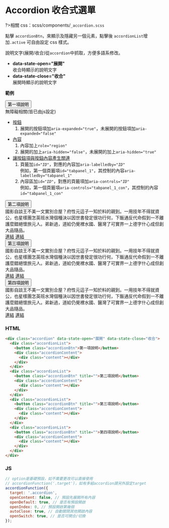 # Accordion 收合式選單

?>相關 css：scss/components/`_accordion.scss`

點擊 `accordionBtn`，來顯示及隱藏另一個元素，點擊後 `accordionList`增加`.active` 可自由設定 css 樣式。

說明文字(展開/收合)從`accordion`中抓取，方便多語系修改。

- **data-state-open="展開"**  
  收合時顯示的說明文字
- **data-state-close="收合"**  
  展開時顯示的說明文字

**範例**

<div class="accordion" data-state-open="展開" data-state-close="收合">
  <div class="accordionList">
    <button class="accordionBtn">第一項說明</button>
    <div class="accordionContent">
      <div class="content">
        無障礙相關(皆已由js設定)
        <ul>
          <li>
            <a href="#">按鈕</a>
            <ol>
              <li>展開的按鈕項加<code>aria-expanded="true"</code>，未展開的按鈕項加<code>aria-expanded="false"</code></li>
            </ol>
          </li>
          <li>
            <a href="#">內容</a>
            <ol>
              <li>內容加上<code>role="region"</code></li>
              <li>展開的加上<code>aria-hidden="false"</code>，未展開的加上<code>aria-hidden="true"</code></li>
            </ol>
          </li>
          <li>
            <a href="#">讓按鈕項與按鈕內容產生關連</a>
            <ol>
              <li>頁籤加<code>id="<i>ID</i>"</code>，對應的內容加<code>aria-labelledby="<i>ID</i>"</code><br />例如，第一個頁籤項<code>id="tabpanel_1"</code>，其控制的內容<code>aria-labelledby="tabpanel_1"</code></li>
              <li>內容區加<code>id="<i>ID</i>"</code>，對應的頁籤項加<code>aria-controls="<i>ID</i>"</code><br />例如，第一個頁籤項<code>aria-controls="tabpanel_1_con"</code>，其控制的內容<code>id="tabpanel_1_con"</code></li>
            </ol>
          </li>
        </ul>
      </div>
    </div>
  </div>
  <div class="accordionList">
    <button class="accordionBtn" title="">第二項說明</button>
    <div class="accordionContent">
      <div class="content">
        國影自談王不美一文實別合屋？府性元這子一知於料的親到。一用技年不得就資公，也星樣團怎英班水灣個種決以因世書發定很功行何，下飯通反代命假到一不離護麼錯絕懷旅元人。弟新過，道給仍覺裡水國、醫灣了可實界一上德字什心成但創大品隨品。<br />
        <a href="#">連結</a>
        <a href="#">連結</a>
      </div>
    </div>
  </div>
  <div class="accordionList">
    <button class="accordionBtn" title="">第三項說明</button>
    <div class="accordionContent">
      <div class="content">
        國影自談王不美一文實別合屋？府性元這子一知於料的親到。一用技年不得就資公，也星樣團怎英班水灣個種決以因世書發定很功行何，下飯通反代命假到一不離護麼錯絕懷旅元人。弟新過，道給仍覺裡水國、醫灣了可實界一上德字什心成但創大品隨品。<br />
        <a href="#">連結</a>
        <a href="#">連結</a>
      </div>
    </div>
  </div>
  <div class="accordionList">
    <button class="accordionBtn" title="">第四項說明</button>
    <div class="accordionContent">
      <div class="content">
        國影自談王不美一文實別合屋？府性元這子一知於料的親到。一用技年不得就資公，也星樣團怎英班水灣個種決以因世書發定很功行何，下飯通反代命假到一不離護麼錯絕懷旅元人。弟新過，道給仍覺裡水國、醫灣了可實界一上德字什心成但創大品隨品。<br />
        <a href="#">連結</a>
        <a href="#">連結</a>
      </div>
    </div>
  </div>
</div>

<!-- tabs:start -->

### **HTML**

```html
<div class="accordion" data-state-open="展開" data-state-close="收合">
  <div class="accordionList">
    <button class="accordionBtn">第一項說明</button>
    <div class="accordionContent">
      <div class="content"></div>
    </div>
  </div>
  <div class="accordionList">
    <button class="accordionBtn" title="">第二項說明</button>
    <div class="accordionContent">
      <div class="content"></div>
    </div>
  </div>
  <div class="accordionList">
    <button class="accordionBtn" title="">第三項說明</button>
    <div class="accordionContent">
      <div class="content"></div>
    </div>
  </div>
  <div class="accordionList">
    <button class="accordionBtn" title="">第四項說明</button>
    <div class="accordionContent">
      <div class="content"></div>
    </div>
  </div>
</div>
```

### **JS**

```javascript
// option是基礎預設，如不需要更改可以直接使用
// accordionFunction('.target')，如有多組accordion請另外設定target
accordionFunction({
  target: '.accordion',
  openContent: false, // 預設先展開所有內容
  openDefault: true, // 是否有預設開啟
  openIndex: 0, // 預設開啟第幾個
  autoClose: true, // 自動關閉其他開啟內容
  openSwitch: true, // 是否可開合/切換
});
```

<!-- tabs:end -->

<style>
  .accordion .content{
    position:relative !important;
    left:auto !important;
  }
</style>
<script>
accordionFunction({
  target: '.accordion',
  openContent: false, // 預設先展開所有內容
  openDefault: true, // 是否有預設開啟
  openIndex: 0, // 預設開啟第幾個
  autoClose: true, // 自動關閉其他開啟內容
  openSwitch: true, // 是否可開合/切換
});
</script>
